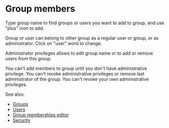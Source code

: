 <!-- TITLE: Edit group members -->
<!-- SUBTITLE: -->

# Group members

Type group name to find groups or users you want to add to group, and use "plus" icon to add.

Group or user can belong to other group as a regular user or group, or as administrator.
Click on "user" word to change.

Administrator privileges allows to edit group name or to add or remove users from this group.

You can't add members to group until you don't have administrative privilege.
You can't revoke administrative privileges or remove last administrator of the group.
You can't revoke your own administrative privileges.

See also:

  * [Groups](../govern/group.md)
  * [Users](user.md)
  * [Group memberships editor](edit-group-memberships.md)
  * [Security](security.md)
